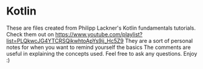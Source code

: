 # Kotlin
These are files created from Philipp Lackner's Kotlin fundamentals tutorials. Check them out on https://www.youtube.com/playlist?list=PLQkwcJG4YTCRSQikwhtoApYs9ij_Hc5Z9
They are a sort of personal notes for when you want to remind yourself the basics
The comments are useful in explaining the concepts used.
Feel free to ask any questions. Enjoy :)
